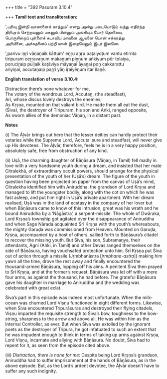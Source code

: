 +++
title = "392 Pasuram 3.10.4"

+++
**Tamil text and transliteration:**

',பரிவு இன்றி வாணனைக் காத்தும்' என்று அன்று படையொடும் வந்து எதிர்ந்த  
திரிபுரம் செற்றவனும் மகனும் பின்னும் அங்கியும் போர் தொலைய,  
பொருசிறைப் புள்ளைக் கடாவிய மாயனை ஆயனை பொன் சக்கரத்து  
அரியினை, அச்சுதனைப் பற்றி யான் இறையேனும் இடர் இலனே.

',parivu iṉṟi vāṇaṉaik kāttum' eṉṟu aṉṟu paṭaiyoṭum vantu etirnta  
tiripuram ceṟṟavaṉum makaṉum piṉṉum aṅkiyum pōr tolaiya,  
poruciṟaip puḷḷaik kaṭāviya māyaṉai āyaṉai poṉ cakkarattu  
ariyiṉai, accutaṉaip paṟṟi yāṉ iṟaiyēṉum iṭar ilaṉē.

**English translation of verse 3.10.4:**

Distraction there’s none whatever for me,  
The votary of the wondrous Lord, Accutaṉ, (the steadfast),  
Ari, whose discus lovely destroys the enemies;  
As Kṛṣṇa, mounted on that valiant bird. He made them all eat the dust,  
(Śiva), the destroyer of Tiripuram, his son and Aṅki, ranged opposite,  
As sworn allies of the demoniac Vāṇaṉ, in a distant past.

**Notes**

\(i\) The Āḻvār brings out here that the lesser deities can hardly protect their votaries while the Supreme Lord, ‘Accuta’ sure and steadfast, will never give up His devotees. The Āḻvār, therefore, feels he is in a very happy position, absolutely safe, free from obstruction of any kind.

\(ii\) Uṣā, the charming daughter of Bāṇāsura (Vāṇaṉ, in Tamil) fell madly in love with a very handsome youth during a dream, and insisted that her mate Citralekhā, of extraordinary occult powers, should arrange for the physical presentation of the youth of her (Uṣā’s) dream. The figure of the youth in question having been projected on paper from the canvas of Uṣā’s mind, Citralekha identified him with Aniruddha, the grandson of Lord Kṛṣṇa and managed to lift the youngster bodily, along with the cot on which he was fast asleep, and put him right in Uṣā’s private apartment. With her dream realised, Uṣā was in the land of ecstasy in the company of her lover but when Bāṇāsura came to know of this intrusion, great was his wrath and he bound Aniruddha by a ‘Nāgāstra’, a serpent-missile. The whole of Dwāraka, Lord Kṛṣṇa’s township got agitated over the disappearance of Aniruddha and when Sage Nārada acquainted Śrī Kṛṣṇa with the youth’s whereabouts, the mighty Garuḍa was commissioned from Heaven. Mounted on Garuḍa, Kṛṣṇa, accompanied by a host of others, sallied forth to Bāṇāsura’s citadel to recover the missing youth. But Śiva, his son, Subramaṇya, their attendants, Agni (Aṅki, in Tamil) and other Devas ranged themselves on the side of Bāṇāsura, having vouchsafed protection unto him. Śrī Kṛṣṇa put Śiva out of action through a missile (Jṛmbhanāstra [*jṛmbhana-astra*]) making him yawn all the time, drove the rest away and finally encountered the thousand-armed Bāṇāsura, lopping off his aims. A penitent Śiva then prayed to Śrī Kṛṣṇa, and at the former’s request, Bāṇāsura was let off with a mere four arms, as against the thousand, he had before. The grateful Bāṇāsura gave his daughter in marriage to Aniruddha and ṭhe wedding was celebrated with great eclat.

Śiva’s part in this episode was indeed most unfortunate. When the milk-ocean was churned Lord Viṣṇu functioned in eight different forms. Likewise, when Śiva encountered Tripurāsuras and destroyed their flying citadels, Viṣṇu imparted the requisite strength to Śiva’s bow, toughness to the bow-string, sharpness to the arrow and above all, He was within him as the Internal Controller, as ever. But when Śiva was extolled by the ignorant poets as the destroyer of Tripura, he got infatuated to such an extent that he was impudent enough to think in terms of taking up arms against Kṛṣṇa, Lord Viṣṇu, incarnate and allying with Bāṇāsura. No doubt, Śiva had to repent for it, as seen from the episode cited above.

\(iii\) *Distraction, there is none for me*: Despite being Lord Kṛṣṇa’s grandson, Aniruddha had to suffer imprisonment at the hands of Bāṇāsura, as in the above episode. But, as the Lord’s ardent devotee, the Āḻvār doesn’t have to suffer any such indignity.


